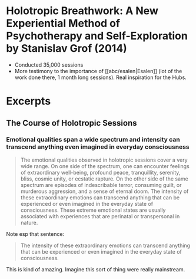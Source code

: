 # Holotropic Breathwork: A New Experiential Method of Psychotherapy and Self-Exploration by Stanislav Grof (2014)

* Conducted 35,000 sessions
* More testimony to the importance of [[abc/esalen|Esalen]] (lot of the work done there, 1 month long sessions). Real inspiration for the Hubs.

# Excerpts

## The Course of Holotropic Sessions

### Emotional qualities span a wide spectrum and intensity can transcend anything even imagined in everyday consciousness

> The emotional qualities observed in holotropic sessions cover a very wide range. On one side of the spectrum, one can encounter feelings of extraordinary well-being, profound peace, tranquillity, serenity, bliss, cosmic unity, or ecstatic rapture. On the other side of the same spectrum are episodes of indescribable terror, consuming guilt, or murderous aggression, and a sense of eternal doom. The intensity of these extraordinary emotions can transcend anything that can be experienced or even imagined in the everyday state of consciousness. These extreme emotional states are usually associated with experiences that are perinatal or transpersonal in nature.

Note esp that sentence:

> The intensity of these extraordinary emotions can transcend anything that can be experienced or even imagined in the everyday state of consciousness.

This is kind of amazing. Imagine this sort of thing were really mainstream.
